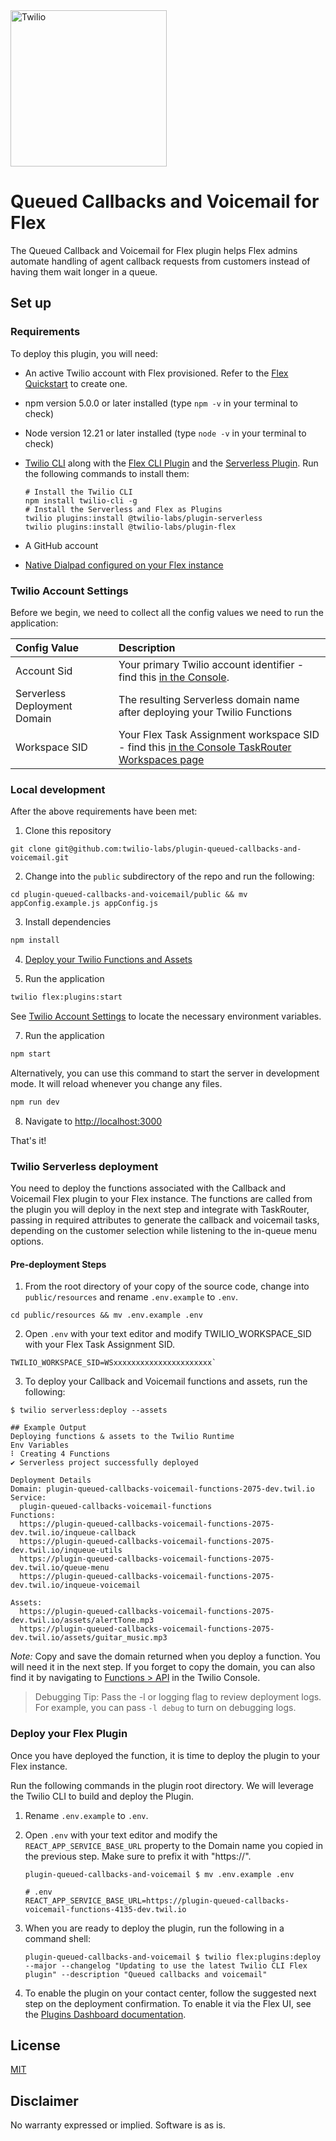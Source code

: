 <a  href="https://www.twilio.com">
<img  src="https://static0.twilio.com/marketing/bundles/marketing/img/logos/wordmark-red.svg"  alt="Twilio"  width="250"  />
</a>
 
# Queued Callbacks and Voicemail for Flex

The Queued Callback and Voicemail for Flex plugin helps Flex admins automate handling of agent callback requests from customers instead of having them wait longer in a queue.

## Set up

### Requirements

To deploy this plugin, you will need:

- An active Twilio account with Flex provisioned. Refer to the [Flex Quickstart](https://www.twilio.com/docs/flex/quickstart/flex-basics#sign-up-for-or-sign-in-to-twilio-and-create-a-new-flex-project) to create one.
- npm version 5.0.0 or later installed (type `npm -v` in your terminal to check)
- Node version 12.21 or later installed (type `node -v` in your terminal to check)
- [Twilio CLI](https://www.twilio.com/docs/twilio-cli/quickstart#install-twilio-cli) along with the [Flex CLI Plugin](https://www.twilio.com/docs/twilio-cli/plugins#available-plugins) and the [Serverless Plugin](https://www.twilio.com/docs/twilio-cli/plugins#available-plugins). Run the following commands to install them:

	```
	# Install the Twilio CLI
	npm install twilio-cli -g
	# Install the Serverless and Flex as Plugins
	twilio plugins:install @twilio-labs/plugin-serverless
	twilio plugins:install @twilio-labs/plugin-flex
	```

- A GitHub account
- [Native Dialpad configured on your Flex instance](https://www.twilio.com/docs/flex/dialpad/enable)

### Twilio Account Settings

Before we begin, we need to collect
all the config values we need to run the application:

| Config&nbsp;Value | Description                                                                                                                                                  |
| :---------------- | :----------------------------------------------------------------------------------------------------------------------------------------------------------- |
| Account&nbsp;Sid  | Your primary Twilio account identifier - find this [in the Console](https://www.twilio.com/console).                                                         |
| Serverless Deployment Domain | The resulting Serverless domain name after deploying your Twilio Functions |
| Workspace SID | Your Flex Task Assignment workspace SID - find this [in the Console TaskRouter Workspaces page](https://www.twilio.com/console/taskrouter/workspaces)

### Local development

After the above requirements have been met:

1. Clone this repository

```
git clone git@github.com:twilio-labs/plugin-queued-callbacks-and-voicemail.git
```

2. Change into the `public` subdirectory of the repo and run the following:

```
cd plugin-queued-callbacks-and-voicemail/public && mv appConfig.example.js appConfig.js
```

3. Install dependencies

```bash
npm install
```

4. [Deploy your Twilio Functions and Assets](#twilio-serverless-deployment)

5. Run the application

```bash
twilio flex:plugins:start
```

See [Twilio Account Settings](#twilio-account-settings) to locate the necessary environment variables.

7. Run the application

```bash
npm start
```

Alternatively, you can use this command to start the server in development mode. It will reload whenever you change any files.

```bash
npm run dev
```

8. Navigate to [http://localhost:3000](http://localhost:3000)

That's it!

### Twilio Serverless deployment

You need to deploy the functions associated with the Callback and Voicemail Flex plugin to your Flex instance. The functions are called from the plugin you will deploy in the next step and integrate with TaskRouter, passing in required attributes to generate the callback and voicemail tasks, depending on the customer selection while listening to the in-queue menu options.

#### Pre-deployment Steps

1. From the root directory of your copy of the source code, change into `public/resources` and rename `.env.example` to `.env`.

```
cd public/resources && mv .env.example .env
```

2. Open `.env` with your text editor and modify TWILIO_WORKSPACE_SID with your Flex Task Assignment SID.

```
TWILIO_WORKSPACE_SID=WSxxxxxxxxxxxxxxxxxxxxxx`
```

3. To deploy your Callback and Voicemail functions and assets, run the following:

```
$ twilio serverless:deploy --assets

## Example Output
Deploying functions & assets to the Twilio Runtime
Env Variables
⠇ Creating 4 Functions
✔ Serverless project successfully deployed

Deployment Details
Domain: plugin-queued-callbacks-voicemail-functions-2075-dev.twil.io
Service:
  plugin-queued-callbacks-voicemail-functions 
Functions:
  https://plugin-queued-callbacks-voicemail-functions-2075-dev.twil.io/inqueue-callback
  https://plugin-queued-callbacks-voicemail-functions-2075-dev.twil.io/inqueue-utils  
  https://plugin-queued-callbacks-voicemail-functions-2075-dev.twil.io/queue-menu
  https://plugin-queued-callbacks-voicemail-functions-2075-dev.twil.io/inqueue-voicemail

Assets:
  https://plugin-queued-callbacks-voicemail-functions-2075-dev.twil.io/assets/alertTone.mp3
  https://plugin-queued-callbacks-voicemail-functions-2075-dev.twil.io/assets/guitar_music.mp3
```

_Note:_ Copy and save the domain returned when you deploy a function. You will need it in the next step. If you forget to copy the domain, you can also find it by navigating to [Functions > API](https://www.twilio.com/console/functions/api) in the Twilio Console.

> Debugging Tip: Pass the -l or logging flag to review deployment logs. For example, you can pass `-l debug` to turn on debugging logs.

### Deploy your Flex Plugin 

Once you have deployed the function, it is time to deploy the plugin to your Flex instance.

Run the following commands in the plugin root directory. We will leverage the Twilio CLI to build and deploy the Plugin.

1. Rename `.env.example` to `.env`.
2. Open `.env` with your text editor and modify the `REACT_APP_SERVICE_BASE_URL` property to the Domain name you copied in the previous step. Make sure to prefix it with "https://".
	
	```
	plugin-queued-callbacks-and-voicemail $ mv .env.example .env
	
	# .env
	REACT_APP_SERVICE_BASE_URL=https://plugin-queued-callbacks-voicemail-functions-4135-dev.twil.io
	```

3. When you are ready to deploy the plugin, run the following in a command shell:
	
	```
	plugin-queued-callbacks-and-voicemail $ twilio flex:plugins:deploy --major --changelog "Updating to use the latest Twilio CLI Flex plugin" --description "Queued callbacks and voicemail"
	``` 

4. To enable the plugin on your contact center, follow the suggested next step on the deployment confirmation. To enable it via the Flex UI, see the [Plugins Dashboard documentation](https://www.twilio.com/docs/flex/developer/plugins/dashboard#stage-plugin-changes).


## License

[MIT](http://www.opensource.org/licenses/mit-license.html)

## Disclaimer

No warranty expressed or implied. Software is as is.

[twilio]: https://www.twilio.com
